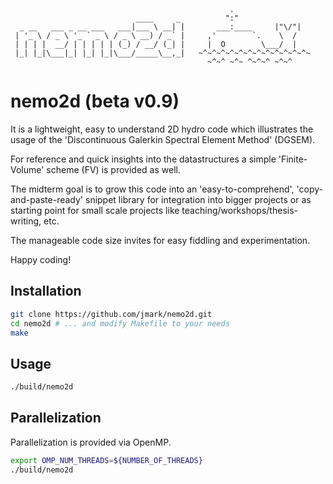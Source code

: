 ```
                                                 .                 
                            ____     _          ":"                
  _ __   ___ _ __ ___   ___|___ \ __| |       ___:____     |"\/"|  
 | '_ \ / _ \ '_ ` _ \ / _ \ __) / _` |     ,'        `.    \  /   
 | | | |  __/ | | | | | (_) / __/ (_| |     |  O        \___/  |   
 |_| |_|\___|_| |_| |_|\___/_____\__,_|   ~^~^~^~^~^~^~^~^~^~^~^~^~
                                            ~^~^ ~^~ ^~^~^ ~^~^    
```

# nemo2d (beta v0.9) #

It is a lightweight, easy to understand 2D hydro code which illustrates the usage
of the 'Discontinuous Galerkin Spectral Element Method' (DGSEM).

For reference and quick insights into the datastructures a simple 'Finite-Volume'
scheme (FV) is provided as well.

The midterm goal is to grow this code into an 'easy-to-comprehend',
'copy-and-paste-ready' snippet library for integration into bigger projects or as
starting point for small scale projects like teaching/workshops/thesis-writing, etc.

The manageable code size invites for easy fiddling and experimentation.

Happy coding!

## Installation ##

```bash
git clone https://github.com/jmark/nemo2d.git
cd nemo2d # ... and modify Makefile to your needs
make
```
## Usage ##

```bash
./build/nemo2d
```

## Parallelization ##

Parallelization is provided via OpenMP.

```bash
export OMP_NUM_THREADS=${NUMBER_OF_THREADS}
./build/nemo2d
```
